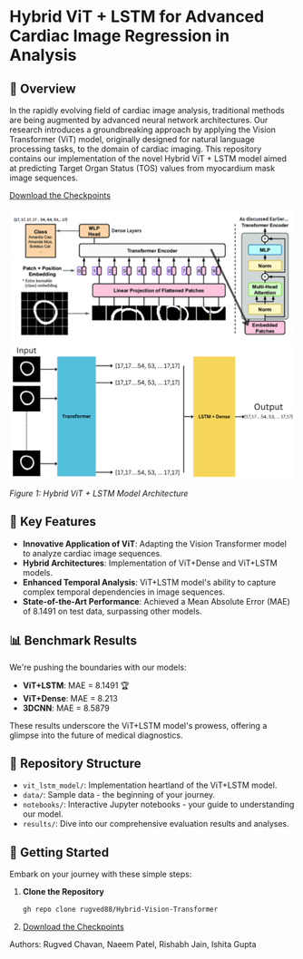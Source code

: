 # Hybrid ViT + LSTM for Advanced Cardiac Image Regression in Analysis

## 🚀 Overview

In the rapidly evolving field of cardiac image analysis, traditional methods are being augmented by advanced neural network architectures. Our research introduces a groundbreaking approach by applying the Vision Transformer (ViT) model, originally designed for natural language processing tasks, to the domain of cardiac imaging. This repository contains our implementation of the novel Hybrid ViT + LSTM model aimed at predicting Target Organ Status (TOS) values from myocardium mask image sequences.

[Download the Checkpoints](https://drive.google.com/file/d/1fBz7bSd58DL6DF55DreUcDWrv28V5_W_/view?usp=sharing)



<div style="text-align:center;">
    <img src="images_1/vit.png" alt="Hybrid ViT + LSTM Architecture" width="600">
</div>
<div style="text-align:center;">
    <img src="images_1/VIT_LSTM.png" alt="Hybrid ViT + LSTM Architecture" width="600">
</div>


*Figure 1: Hybrid ViT + LSTM Model Architecture*

## 🌟 Key Features

- **Innovative Application of ViT**: Adapting the Vision Transformer model to analyze cardiac image sequences.
- **Hybrid Architectures**: Implementation of ViT+Dense and ViT+LSTM models.
- **Enhanced Temporal Analysis**: ViT+LSTM model's ability to capture complex temporal dependencies in image sequences.
- **State-of-the-Art Performance**: Achieved a Mean Absolute Error (MAE) of 8.1491 on test data, surpassing other models.


## 📊 Benchmark Results

We're pushing the boundaries with our models:

- **ViT+LSTM**: MAE = 8.1491 🏆
- **ViT+Dense**: MAE = 8.213
- **3DCNN**: MAE = 8.5879

These results underscore the ViT+LSTM model's prowess, offering a glimpse into the future of medical diagnostics.

## 📁 Repository Structure

- `vit_lstm_model/`: Implementation heartland of the ViT+LSTM model.
- `data/`: Sample data - the beginning of your journey.
- `notebooks/`: Interactive Jupyter notebooks - your guide to understanding our model.
- `results/`: Dive into our comprehensive evaluation results and analyses.

## 🚶 Getting Started

Embark on your journey with these simple steps:

1. **Clone the Repository**
   ```bash
   gh repo clone rugved88/Hybrid-Vision-Transformer

2. [Download the Checkpoints](https://drive.google.com/file/d/1fBz7bSd58DL6DF55DreUcDWrv28V5_W_/view?usp=sharing)


Authors: Rugved Chavan, Naeem Patel, Rishabh Jain, Ishita Gupta

